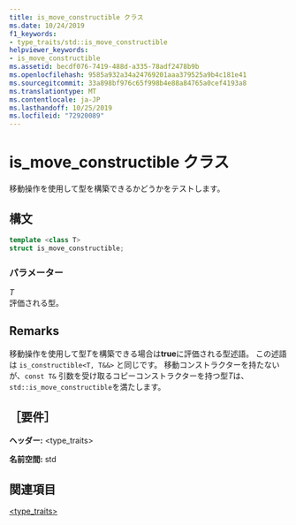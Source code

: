 ```yaml
---
title: is_move_constructible クラス
ms.date: 10/24/2019
f1_keywords:
- type_traits/std::is_move_constructible
helpviewer_keywords:
- is_move_constructible
ms.assetid: becdf076-7419-488d-a335-78adf2478b9b
ms.openlocfilehash: 9585a932a34a24769201aaa379525a9b4c181e41
ms.sourcegitcommit: 33a898bf976c65f998b4e88a84765a0cef4193a8
ms.translationtype: MT
ms.contentlocale: ja-JP
ms.lasthandoff: 10/25/2019
ms.locfileid: "72920089"
---
```

# <a name="is_move_constructible-class"></a>is_move_constructible クラス

移動操作を使用して型を構築できるかどうかをテストします。

## <a name="syntax"></a>構文

```cpp
template <class T>
struct is_move_constructible;
```

### <a name="parameters"></a>パラメーター

*T* \
評価される型。

## <a name="remarks"></a>Remarks

移動操作を使用して型*T*を構築できる場合は**true**に評価される型述語。 この述語は `is_constructible<T, T&&>` と同じです。 移動コンストラクターを持たないが、`const T&` 引数を受け取るコピーコンストラクターを持つ型*T*は、`std::is_move_constructible`を満たします。

## <a name="requirements"></a>［要件］

**ヘッダー:** \<type_traits>

**名前空間:** std

## <a name="see-also"></a>関連項目

[<type_traits>](../standard-library/type-traits.md)
